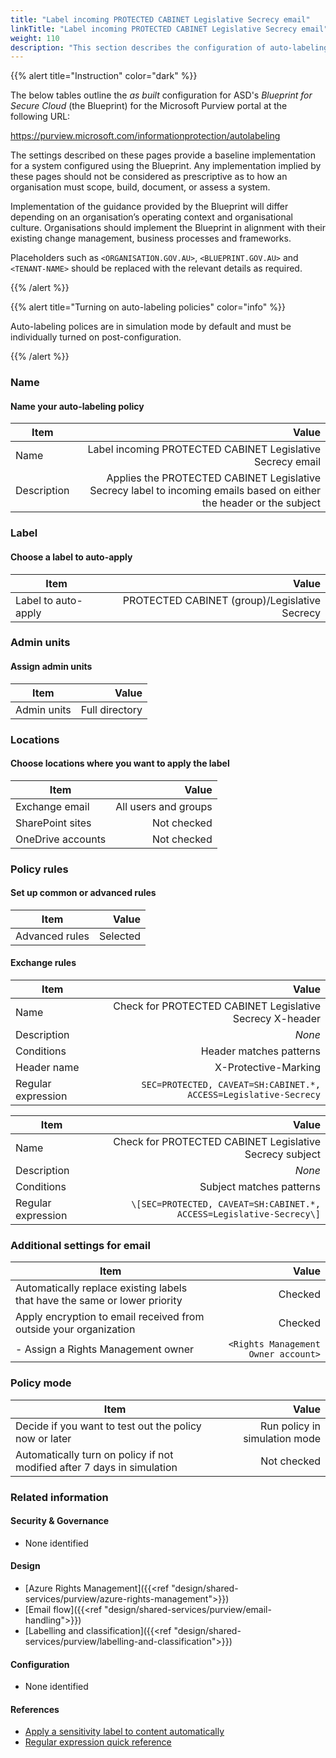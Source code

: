 ```yaml
---
title: "Label incoming PROTECTED CABINET Legislative Secrecy email"
linkTitle: "Label incoming PROTECTED CABINET Legislative Secrecy email"
weight: 110
description: "This section describes the configuration of auto-labeling policies within Microsoft Purview associated with systems built according to guidance in ASD's Blueprint for Secure Cloud."
---
```


{{% alert title="Instruction" color="dark" %}}

The below tables outline the *as built* configuration for ASD's *Blueprint for Secure Cloud* (the Blueprint) for the Microsoft Purview portal at the following URL:

<https://purview.microsoft.com/informationprotection/autolabeling>

The settings described on these pages provide a baseline implementation for a system configured using the Blueprint. Any implementation implied by these pages should not be considered as prescriptive as to how an organisation must scope, build, document, or assess a system.

Implementation of the guidance provided by the Blueprint will differ depending on an organisation’s operating context and organisational culture. Organisations should implement the Blueprint in alignment with their existing change management, business processes and frameworks.

Placeholders such as `<ORGANISATION.GOV.AU>`, `<BLUEPRINT.GOV.AU>` and `<TENANT-NAME>` should be replaced with the relevant details as required.

{{% /alert %}}

{{% alert title="Turning on auto-labeling policies" color="info" %}}

Auto-labeling polices are in simulation mode by default and must be individually turned on post-configuration.

{{% /alert %}}

### Name

#### Name your auto-labeling policy

| Item        |                                                                                                                Value |
| ----------- | -------------------------------------------------------------------------------------------------------------------: |
| Name        |                                                           Label incoming PROTECTED CABINET Legislative Secrecy email |
| Description | Applies the PROTECTED CABINET Legislative Secrecy label to incoming emails based on either the header or the subject |

### Label

#### Choose a label to auto-apply

| Item                |                                         Value |
| ------------------- | --------------------------------------------: |
| Label to auto-apply | PROTECTED CABINET (group)/Legislative Secrecy |

### Admin units

#### Assign admin units

| Item        |          Value |
| ----------- | -------------: |
| Admin units | Full directory |

### Locations

#### Choose locations where you want to apply the label

| Item              |                Value |
| ----------------- | -------------------: |
| Exchange email    | All users and groups |
| SharePoint sites  |          Not checked |
| OneDrive accounts |          Not checked |

### Policy rules

#### Set up common or advanced rules

| Item           |    Value |
| -------------- | -------: |
| Advanced rules | Selected |

#### Exchange rules

| Item               |                                                            Value |
| ------------------ | ---------------------------------------------------------------: |
| Name               |         Check for PROTECTED CABINET Legislative Secrecy X-header |
| Description        |                                                           *None* |
| Conditions         |                                          Header matches patterns |
| Header name        |                                             X-Protective-Marking |
| Regular expression | `SEC=PROTECTED, CAVEAT=SH:CABINET.*, ACCESS=Legislative-Secrecy` |

| Item               |                                                                Value |
| ------------------ | -------------------------------------------------------------------: |
| Name               |              Check for PROTECTED CABINET Legislative Secrecy subject |
| Description        |                                                               *None* |
| Conditions         |                                             Subject matches patterns |
| Regular expression | `\[SEC=PROTECTED, CAVEAT=SH:CABINET.*, ACCESS=Legislative-Secrecy\]` |

### Additional settings for email

| Item                                                                       |                               Value |
| -------------------------------------------------------------------------- | ----------------------------------: |
| Automatically replace existing labels that have the same or lower priority |                             Checked |
| Apply encryption to email received from outside your organization          |                             Checked |
| - Assign a Rights Management owner                                         | `<Rights Management Owner account>` |

### Policy mode

| Item                                                                    |                         Value |
| ----------------------------------------------------------------------- | ----------------------------: |
| Decide if you want to test out the policy now or later                  | Run policy in simulation mode |
| Automatically turn on policy if not modified after 7 days in simulation |                   Not checked |

### Related information

#### Security & Governance

- None identified
  
#### Design

- [Azure Rights Management]({{<ref "design/shared-services/purview/azure-rights-management">}})
- [Email flow]({{<ref "design/shared-services/purview/email-handling">}})
- [Labelling and classification]({{<ref "design/shared-services/purview/labelling-and-classification">}})
  
#### Configuration

- None identified

#### References

- [Apply a sensitivity label to content automatically](https://learn.microsoft.com/en-us/purview/apply-sensitivity-label-automatically)
- [Regular expression quick reference](https://learn.microsoft.com/en-au/dotnet/standard/base-types/regular-expression-language-quick-reference)
